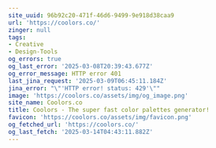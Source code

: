 ```yaml
---
site_uuid: 96b92c20-471f-46d6-9499-9e918d38caa9
url: 'https://coolors.co/'
zinger: null
tags:
- Creative
- Design-Tools
og_errors: true
og_last_error: '2025-03-08T20:39:43.677Z'
og_error_message: HTTP error 401
last_jina_request: '2025-03-09T06:45:11.184Z'
jina_error: "\"'HTTP error! status: 429'\""
image: 'https://coolors.co/assets/img/og_image.png'
site_name: Coolors.co
title: Coolors - The super fast color palettes generator!
favicon: 'https://coolors.co/assets/img/favicon.png'
og_fetched_url: 'https://coolors.co/'
og_last_fetch: '2025-03-14T04:43:11.882Z'
---
```


